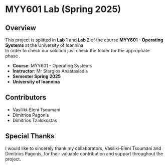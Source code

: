 # MYY601 Lab (Spring 2025)

## Overview
This project is splitted in **Lab 1** and **Lab 2** of the course **MYY601 - Operating Systems** at the University of Ioannina.  
In order to check our solution just check the folder for the appropriate phase .
- **Course**: MYY601 - Operating Systems
- **Instructor**: Mr Stergios Anastasiadis
- **Semester Spring 2025**
- **University of Ioannina**

## Contributors
- Vasiliki-Eleni Tsoumani
- Dimitrios Pagonis
- Dimitrios Tzalokostas

## Special Thanks

I would like to sincerely thank my collaborators, Vasiliki-Eleni Tsoumani and Dimitrios Pagonis, for their valuable contribution and support throughout the project.

